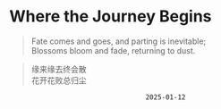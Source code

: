 # Where the Journey Begins

> Fate comes and goes, and parting is inevitable;  
> Blossoms bloom and fade, returning to dust.

> 缘来缘去终会散  
> 花开花败总归尘

                                      2025-01-12  
